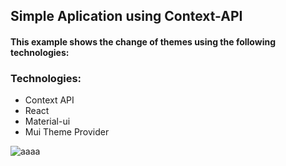 ## Simple Aplication using Context-API 

#### This example shows the change of themes using the following technologies: 

### Technologies: 
- Context API 
- React 
- Material-ui 
- Mui Theme Provider 

![aaaa](https://user-images.githubusercontent.com/40903144/73887598-9f8fc280-484a-11ea-9428-f7eb020e16ba.png)
